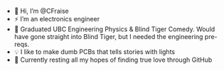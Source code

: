 - 👋  Hi, I’m @CFraise
- ⚡  I’m an electronics engineer
- 🧠  Graduated UBC Engineering Physics & Blind Tiger Comedy. Would have gone straight into Blind Tiger, but I needed the engineering pre-reqs.
- 💡  I like to make dumb PCBs that tells stories with lights
- 💞️ Currently resting all my hopes of finding true love through GitHub

<!---
CFraise/CFraise is a ✨ special ✨ repository because its `README.md` (this file) appears on your GitHub profile.
You can click the Preview link to take a look at your changes.
--->
